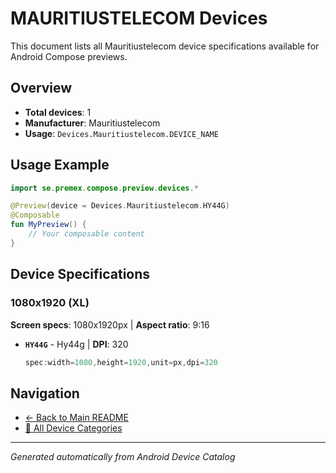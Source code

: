 # MAURITIUSTELECOM Devices

This document lists all Mauritiustelecom device specifications available for Android Compose previews.

## Overview

- **Total devices**: 1
- **Manufacturer**: Mauritiustelecom
- **Usage**: `Devices.Mauritiustelecom.DEVICE_NAME`

## Usage Example

```kotlin
import se.premex.compose.preview.devices.*

@Preview(device = Devices.Mauritiustelecom.HY44G)
@Composable
fun MyPreview() {
    // Your composable content
}
```

## Device Specifications

### 1080x1920 (XL)

**Screen specs**: 1080x1920px | **Aspect ratio**: 9:16

- **`HY44G`** - Hy44g | **DPI**: 320
  ```kotlin
  spec:width=1080,height=1920,unit=px,dpi=320
  ```

## Navigation

- [← Back to Main README](../../README.md)
- [📱 All Device Categories](../README.md)

---
*Generated automatically from Android Device Catalog*
